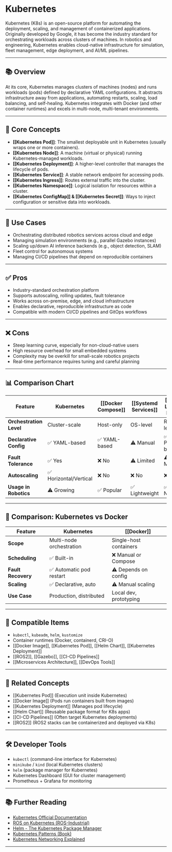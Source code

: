 # Kubernetes

Kubernetes (K8s) is an open-source platform for automating the deployment, scaling, and management of containerized applications. Originally developed by Google, it has become the industry standard for orchestrating workloads across clusters of machines. In robotics and engineering, Kubernetes enables cloud-native infrastructure for simulation, fleet management, edge deployment, and AI/ML pipelines.

---

## 📚 Overview

At its core, Kubernetes manages clusters of machines (nodes) and runs workloads (pods) defined by declarative YAML configurations. It abstracts infrastructure away from applications, automating restarts, scaling, load balancing, and self-healing. Kubernetes integrates with Docker (and other container runtimes) and excels in multi-node, multi-tenant environments.

---

## 🧠 Core Concepts

- **[[Kubernetes Pod]]**: The smallest deployable unit in Kubernetes (usually wraps one or more containers).
- **[[Kubernetes Node]]**: A machine (virtual or physical) running Kubernetes-managed workloads.
- **[[Kubernetes Deployment]]**: A higher-level controller that manages the lifecycle of pods.
- **[[Kubernetes Service]]**: A stable network endpoint for accessing pods.
- **[[Kubernetes Ingress]]**: Routes external traffic into the cluster.
- **[[Kubernetes Namespace]]**: Logical isolation for resources within a cluster.
- **[[Kubernetes ConfigMap]] & [[Kubernetes Secret]]**: Ways to inject configuration or sensitive data into workloads.

---

## 🧰 Use Cases

- Orchestrating distributed robotics services across cloud and edge
- Managing simulation environments (e.g., parallel Gazebo instances)
- Scaling up/down AI inference backends (e.g., object detection, SLAM)
- Fleet control for autonomous systems
- Managing CI/CD pipelines that depend on reproducible containers

---

## ✅ Pros

- Industry-standard orchestration platform
- Supports autoscaling, rolling updates, fault tolerance
- Works across on-premise, edge, and cloud infrastructure
- Enables declarative, reproducible infrastructure as code
- Compatible with modern CI/CD pipelines and GitOps workflows

---

## ❌ Cons

- Steep learning curve, especially for non-cloud-native users
- High resource overhead for small embedded systems
- Complexity may be overkill for small-scale robotics projects
- Real-time performance requires tuning and careful planning

---

## 📊 Comparison Chart

| Feature                 | Kubernetes            | [[Docker Compose]]       | [[Systemd Services]]       | [[ROS2 Launch Files]]         |
|-------------------------|------------------------|-----------------------|-------------------------|----------------------------|
| **Orchestration Level** | Cluster-scale          | Host-only             | OS-level                | ROS-level                  |
| **Declarative Config**  | ✅ YAML-based         | ✅ YAML-based         | ⚠️ Manual              | ✅ Python-based             |
| **Fault Tolerance**     | ✅ Yes                | ❌ No                 | ⚠️ Limited             | ⚠️ Manual                  |
| **Autoscaling**         | ✅ Horizontal/Vertical | ❌ No                 | ❌ No                  | ❌ No                      |
| **Usage in Robotics**   | ⚠️ Growing            | ✅ Popular             | ✅ Lightweight          | ✅ Native                  |

---

## 🤖 Comparison: Kubernetes vs Docker

| Feature                | Kubernetes                 | [[Docker]]                    |
|------------------------|-----------------------------|----------------------------|
| **Scope**              | Multi-node orchestration    | Single-host containers     |
| **Scheduling**         | ✅ Built-in                 | ❌ Manual or Compose        |
| **Fault Recovery**     | ✅ Automatic pod restart    | ⚠️ Depends on config       |
| **Scaling**            | ✅ Declarative, auto        | ⚠️ Manual scaling          |
| **Use Case**           | Production, distributed     | Local dev, prototyping     |

---

## 🔧 Compatible Items

- `kubectl`, `kubeadm`, `helm`, `kustomize`
- Container runtimes (Docker, containerd, CRI-O)
- [[Docker Image]], [[Kubernetes Pod]], [[Helm Chart]], [[Kubernetes Deployment]]
- [[ROS2]], [[Gazebo]], [[CI-CD Pipelines]]
- [[Microservices Architecture]], [[DevOps Tools]]

---

## 🔗 Related Concepts

- [[Kubernetes Pod]] (Execution unit inside Kubernetes)
- [[Docker Image]] (Pods run containers built from images)
- [[Kubernetes Deployment]] (Manages pod lifecycle)
- [[Helm Chart]] (Reusable package format for K8s apps)
- [[CI-CD Pipelines]] (Often target Kubernetes deployments)
- [[ROS2]] (ROS2 stacks can be containerized and deployed via K8s)

---

## 🛠 Developer Tools

- `kubectl` (command-line interface for Kubernetes)
- `minikube` / `kind` (local Kubernetes clusters)
- `helm` (package manager for Kubernetes)
- Kubernetes Dashboard (GUI for cluster management)
- Prometheus + Grafana for monitoring

---

## 📚 Further Reading

- [Kubernetes Official Documentation](https://kubernetes.io/docs/)
- [ROS on Kubernetes (ROS-Industrial)](https://rosindustrial.org/news/2021/4/21/ros-kubernetes-dev-workflow)
- [Helm - The Kubernetes Package Manager](https://helm.sh/)
- [Kubernetes Patterns (Book)](https://kubernetes-patterns.io/)
- [Kubernetes Networking Explained](https://www.cncf.io/blog/2021/04/19/kubernetes-networking-under-the-hood/)

---
